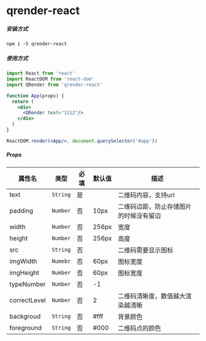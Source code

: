 # qrender-react

##### 安装方式

```shell
npm i -S qrender-react
```

##### 使用方式

```jsx
import React from 'react'
import ReactDOM from 'react-dom'
import QRender from 'qrender-react'

function App(props) {
  return (
    <div>
      <QRender text="1212"/>
    </div>
  )
}

ReactDOM.render(<App/>, document.querySelector('#app'))
```



##### Props

| 属性名       | 类型                       | 必填 | 默认值 | 描述                                   |
| ------------ | -------------------------- | ---- | ------ | -------------------------------------- |
| text         | `String`                   | 是   |        | 二维码内容，支持url                    |                                    |
| padding      | `Number`                   | 否   | 10px   | 二维码边距，防止存储图片的时候没有留边 |
| width        | `Number`                   | 否   | 256px  | 宽度                                   |
| height       | `Number`                   | 否   | 256px  | 高度                                   |
| src          | `String`                   | 否   |        | 二维码需要显示图标                     |
| imgWidth     | `Numebr`                   | 否   | 60px   | 图标宽度                               |
| imgHeight    | `Number`                   | 否   | 60px   | 图标宽度                               |
| typeNumber   | `Number`                   | 否   | -1     |                                        |
| correctLevel | `Number`                   | 否   | 2      | 二维码清晰度，数值越大渲染越清晰       |
| backgroud    | `String`                   | 否   | #fff   | 背景颜色                               |
| foreground   | `String`                   | 否   | #000   | 二维码点的颜色                         |

